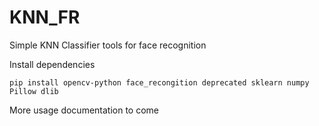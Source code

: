 # KNN_FR
Simple KNN Classifier tools for face recognition


Install dependencies  

    pip install opencv-python face_recongition deprecated sklearn numpy Pillow dlib

More usage documentation to come
